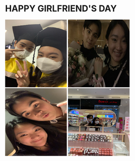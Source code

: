# HAPPY GIRLFRIEND'S DAY
<img src="grad.jpg" width="200" height="220">
<img src="prom.jpg" width="200" height="220">
<img src="flix.jpg" width="200" height="220">
<img src="first.jpg" width="200" height="220">